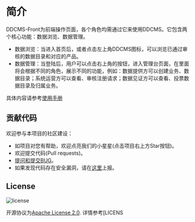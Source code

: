 # 简介


DDCMS-Front为前端操作页面，各个角色均需通过它来使用DDCMS。它包含两个核心功能：数据浏览、数据管理。

- 数据浏览：当进入首页后，或者点击左上角DDCMS图标，可以浏览已通过审核的数据目录和对应的产品。
- 数据管理：当登陆后，用户可以点击右上角的按钮，进入管理台页面，在里面将会根据不同的角色，展示不同的功能，例如：数据提供方可以创建业务、数据目录；系统运营方可以查看、审核注册请求；数据见证方可以查看、投票数据目录及归属业务。

具体内容请参考[使用手册](https://ddcms-docs.readthedocs.io/en/latest/)


## 贡献代码
欢迎参与本项目的社区建设：
- 如项目对您有帮助，欢迎点亮我们的小星星(点击项目右上方Star按钮)。
- 欢迎提交代码(Pull requests)。
- [提问和提交BUG](https://github.com/WeBankBlockchain/DDCMS/issues)。
- 如果发现代码存在安全漏洞，请在[这里](https://security.webank.com)上报。


## License
![license](http://img.shields.io/badge/license-Apache%20v2-blue.svg)

开源协议为[Apache License 2.0](http://www.apache.org/licenses/). 详情参考[LICENS
